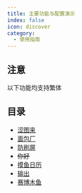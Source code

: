 ```yaml
---
title: 主要功能与配置演示
index: false
icon: discover
category:
  - 使用指南
---
```


## 注意
以下功能均支持繁体

## 目录

- [涩图来](sese.md)
- [面包厂](bread.md)
- [防刷屏](block_repeat.md)
- ~~你好~~
- [摸鱼日历](fish.md)
- [输出](echo.md)
- [赛博木鱼](wood_fish.md)